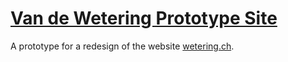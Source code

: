 # [Van de Wetering Prototype Site](http://mhgbrown.github.io/van-de-wetering-prototype/)

A prototype for a redesign of the website [wetering.ch](wetering.ch).
